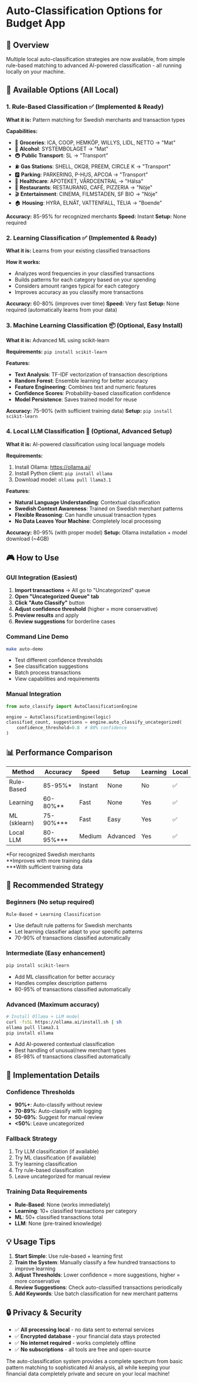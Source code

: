 # Auto-Classification Options for Budget App

## 🎯 **Overview**
Multiple local auto-classification strategies are now available, from simple rule-based matching to advanced AI-powered classification - all running locally on your machine.

## 🚀 **Available Options** (All Local)

### 1. **Rule-Based Classification** ✅ (Implemented & Ready)
**What it is:** Pattern matching for Swedish merchants and transaction types

**Capabilities:**
- 🏪 **Groceries**: ICA, COOP, HEMKÖP, WILLYS, LIDL, NETTO → "Mat" 
- 🍺 **Alcohol**: SYSTEMBOLAGET → "Mat"
- 🚇 **Public Transport**: SL → "Transport"
- ⛽ **Gas Stations**: SHELL, OKQ8, PREEM, CIRCLE K → "Transport"
- 🅿️ **Parking**: PARKERING, P-HUS, APCOA → "Transport"
- 💊 **Healthcare**: APOTEKET, VÅRDCENTRAL → "Hälsa"
- 🍕 **Restaurants**: RESTAURANG, CAFÉ, PIZZERIA → "Nöje"
- 🎬 **Entertainment**: CINEMA, FILMSTADEN, SF BIO → "Nöje"
- 🏠 **Housing**: HYRA, ELNÄT, VATTENFALL, TELIA → "Boende"

**Accuracy:** 85-95% for recognized merchants
**Speed:** Instant
**Setup:** None required

### 2. **Learning Classification** ✅ (Implemented & Ready)
**What it is:** Learns from your existing classified transactions

**How it works:**
- Analyzes word frequencies in your classified transactions
- Builds patterns for each category based on your spending
- Considers amount ranges typical for each category
- Improves accuracy as you classify more transactions

**Accuracy:** 60-80% (improves over time)
**Speed:** Very fast
**Setup:** None required (automatically learns from your data)

### 3. **Machine Learning Classification** 📦 (Optional, Easy Install)
**What it is:** Advanced ML using scikit-learn

**Requirements:** `pip install scikit-learn`

**Features:**
- **Text Analysis**: TF-IDF vectorization of transaction descriptions
- **Random Forest**: Ensemble learning for better accuracy
- **Feature Engineering**: Combines text and numeric features
- **Confidence Scores**: Probability-based classification confidence
- **Model Persistence**: Saves trained model for reuse

**Accuracy:** 75-90% (with sufficient training data)
**Setup:** `pip install scikit-learn`

### 4. **Local LLM Classification** 🤖 (Optional, Advanced Setup)
**What it is:** AI-powered classification using local language models

**Requirements:**
1. Install Ollama: https://ollama.ai/
2. Install Python client: `pip install ollama`
3. Download model: `ollama pull llama3.1`

**Features:**
- **Natural Language Understanding**: Contextual classification
- **Swedish Context Awareness**: Trained on Swedish merchant patterns
- **Flexible Reasoning**: Can handle unusual transaction types
- **No Data Leaves Your Machine**: Completely local processing

**Accuracy:** 80-95% (with proper model)
**Setup:** Ollama installation + model download (~4GB)

## 🎮 **How to Use**

### GUI Integration (Easiest)
1. **Import transactions** → All go to "Uncategorized" queue
2. **Open "Uncategorized Queue" tab**
3. **Click "Auto Classify"** button
4. **Adjust confidence threshold** (higher = more conservative)
5. **Preview results** and apply
6. **Review suggestions** for borderline cases

### Command Line Demo
```bash
make auto-demo
```
- Test different confidence thresholds
- See classification suggestions
- Batch process transactions
- View capabilities and requirements

### Manual Integration
```python
from auto_classify import AutoClassificationEngine

engine = AutoClassificationEngine(logic)
classified_count, suggestions = engine.auto_classify_uncategorized(
    confidence_threshold=0.8  # 80% confidence
)
```

## 📊 **Performance Comparison**

| Method | Accuracy | Speed | Setup | Learning | Local |
|--------|----------|-------|-------|----------|-------|
| Rule-Based | 85-95%* | Instant | None | No | ✅ |
| Learning | 60-80%** | Fast | None | Yes | ✅ |
| ML (sklearn) | 75-90%*** | Fast | Easy | Yes | ✅ |
| Local LLM | 80-95%*** | Medium | Advanced | Yes | ✅ |

*For recognized Swedish merchants  
**Improves with more training data  
***With sufficient training data  

## 🎯 **Recommended Strategy**

### **Beginners** (No setup required)
```bash
Rule-Based + Learning Classification
```
- Use default rule patterns for Swedish merchants
- Let learning classifier adapt to your specific patterns
- 70-90% of transactions classified automatically

### **Intermediate** (Easy enhancement)
```bash
pip install scikit-learn
```
- Add ML classification for better accuracy
- Handles complex description patterns
- 80-95% of transactions classified automatically

### **Advanced** (Maximum accuracy)
```bash
# Install Ollama + LLM model
curl -fsSL https://ollama.ai/install.sh | sh
ollama pull llama3.1
pip install ollama
```
- Add AI-powered contextual classification
- Best handling of unusual/new merchant types
- 85-98% of transactions classified automatically

## 🔧 **Implementation Details**

### Confidence Thresholds
- **90%+**: Auto-classify without review
- **70-89%**: Auto-classify with logging
- **50-69%**: Suggest for manual review
- **<50%**: Leave uncategorized

### Fallback Strategy
1. Try LLM classification (if available)
2. Try ML classification (if available)
3. Try learning classification
4. Try rule-based classification
5. Leave uncategorized for manual review

### Training Data Requirements
- **Rule-Based**: None (works immediately)
- **Learning**: 10+ classified transactions per category
- **ML**: 50+ classified transactions total
- **LLM**: None (pre-trained knowledge)

## 💡 **Usage Tips**

1. **Start Simple**: Use rule-based + learning first
2. **Train the System**: Manually classify a few hundred transactions to improve learning
3. **Adjust Thresholds**: Lower confidence = more suggestions, higher = more conservative
4. **Review Suggestions**: Check auto-classified transactions periodically
5. **Add Keywords**: Use batch classification for new merchant patterns

## 🔒 **Privacy & Security**
- ✅ **All processing local** - no data sent to external services
- ✅ **Encrypted database** - your financial data stays protected
- ✅ **No internet required** - works completely offline
- ✅ **No subscriptions** - all tools are free and open-source

The auto-classification system provides a complete spectrum from basic pattern matching to sophisticated AI analysis, all while keeping your financial data completely private and secure on your local machine!
